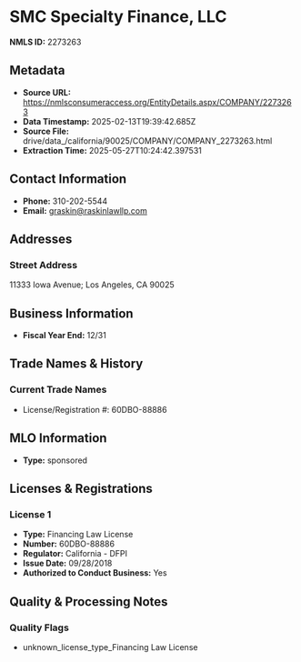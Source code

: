 # SMC Specialty Finance, LLC

**NMLS ID:** 2273263

## Metadata
- **Source URL:** https://nmlsconsumeraccess.org/EntityDetails.aspx/COMPANY/2273263
- **Data Timestamp:** 2025-02-13T19:39:42.685Z
- **Source File:** drive/data_/california/90025/COMPANY/COMPANY_2273263.html
- **Extraction Time:** 2025-05-27T10:24:42.397531

## Contact Information
- **Phone:** 310-202-5544
- **Email:** graskin@raskinlawllp.com

## Addresses
### Street Address
11333 Iowa Avenue; Los Angeles, CA 90025

## Business Information
- **Fiscal Year End:** 12/31

## Trade Names & History
### Current Trade Names
- License/Registration #: 60DBO-88886

## MLO Information
- **Type:** sponsored

## Licenses & Registrations

### License 1
- **Type:** Financing Law License
- **Number:** 60DBO-88886
- **Regulator:** California - DFPI
- **Issue Date:** 09/28/2018
- **Authorized to Conduct Business:** Yes

## Quality & Processing Notes
### Quality Flags
- unknown_license_type_Financing Law License
